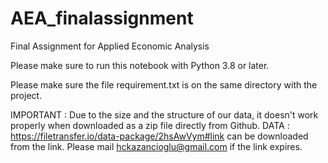 # AEA_finalassignment
Final Assignment for Applied Economic Analysis 

Please make sure to run this notebook with Python 3.8 or later.

Please make sure the file requirement.txt is on the same directory with the project.

IMPORTANT : Due to the size and the structure of our data, it doesn't work properly when downloaded as a zip file directly from Github.
DATA : https://filetransfer.io/data-package/2hsAwVym#link can be downloaded from the link. Please mail hckazancioglu@gmail.com if the link expires.
